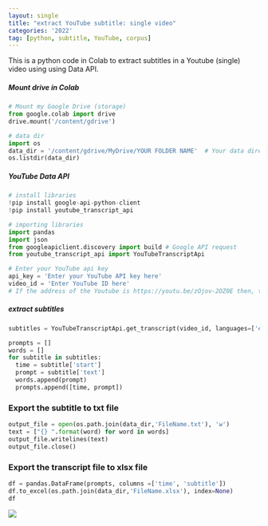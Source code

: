 ```yaml
---
layout: single
title: "extract YouTube subtitle: single video"
categories: '2022'
tag: [python, subtitle, YouTube, corpus]
---
```


This is a python code in Colab to extract subtitles in a Youtube (single) video using using Data API. 


##### Mount drive in Colab
```python 
# Mount my Google Drive (storage)
from google.colab import drive
drive.mount('/content/gdrive')

# data dir
import os
data_dir = '/content/gdrive/MyDrive/YOUR FOLDER NAME'  # Your data directory in Colab 
os.listdir(data_dir)
```

##### YouTube Data API
```python 
# install libraries
!pip install google-api-python-client
!pip install youtube_transcript_api

# importing libraries 
import pandas
import json
from googleapiclient.discovery import build # Google API request
from youtube_transcript_api import YouTubeTranscriptApi

# Enter your YouTube api key
api_key = 'Enter your YouTube API key here' 
video_id = 'Enter YouTube ID here' 
# If the address of the Youtube is https://youtu.be/zOjov-2OZ0E then, the video id is tha last part "zOjov-2OZ0E".

```

##### extract subtitles 
```python
subtitles = YouTubeTranscriptApi.get_transcript(video_id, languages=['en']) # English subtitle

prompts = []
words = []
for subtitle in subtitles: 
  time = subtitle['start']
  prompt = subtitle['text']
  words.append(prompt)
  prompts.append([time, prompt])
```

### Export the subtitle to txt file
```python 
output_file = open(os.path.join(data_dir,'FileName.txt'), 'w')
text = ["{} ".format(word) for word in words]
output_file.writelines(text)
output_file.close()
```
### Export the transcript file to xlsx file
```python 
df = pandas.DataFrame(prompts, columns =['time', 'subtitle'])
df.to_excel(os.path.join(data_dir,'FileName.xlsx'), index=None)
df
```
![](./assests/images/2022-01-23-14-57-10.png)
